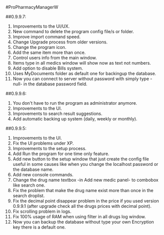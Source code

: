 #ProPharmacyManagerW

##0.9.9.7:
1.  Improvements to the UI/UX.
2.  New command to delete the program config file/s or folder.
3.  Improve import command speed.
4.  Change Upgrade process from older versions.
5.  Change the program icon.
6.  Add the same item more than once.
7.  Control users info from the main window.
8.  Items type in all medics window will show now as text not numbers.
9.  Add option to disable Bills system.
10. Uses MyDocuments folder as default one for backingup the database.
11. Now you can connect to server without password with simply type -null-
	in the database password field.

##0.9.9.6:
1.  You don't have to run the program as administrator anymore.
2.  Improvements to the UI.
3.  Improvements to search result suggestions.
4.  Add automatic backing up system (daily, weekly or monthly).

##0.9.9.5:
1.  Improvements to the UI.
2.  Fix the UI problems under XP.
3.  Improvements to the setup process.
4.  Add Run the program for one time only feature.
5.  Add new button to the setup window that just create the config file useful in some causes
    like when you change the localhost password or the database name.
6.  Add new console commands.
7.  Change the drug name textbox -in Add new medic panel- to combobox like search one.
8.  Fix the problem that make the drug name exist more than once in the search droplist.
9.  Fix the decimal point disappear problem in the price if you used version 0.9.9.1
    (after upgrade check all the drugs prices with decimal point).
10. Fix scrolling problem in logs.
11. Fix 100% usage of RAM when using filter in all drugs log window.
12. Now you can backup the database without type your own Encryption key
    there is a default one.
